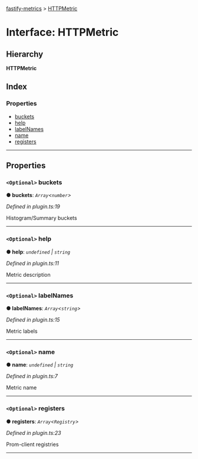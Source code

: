 [fastify-metrics](../README.md) > [HTTPMetric](../interfaces/httpmetric.md)

# Interface: HTTPMetric

## Hierarchy

**HTTPMetric**

## Index

### Properties

* [buckets](httpmetric.md#buckets)
* [help](httpmetric.md#help)
* [labelNames](httpmetric.md#labelnames)
* [name](httpmetric.md#name)
* [registers](httpmetric.md#registers)

---

## Properties

<a id="buckets"></a>

### `<Optional>` buckets

**● buckets**: *`Array`<`number`>*

*Defined in plugin.ts:19*

Histogram/Summary buckets

___
<a id="help"></a>

### `<Optional>` help

**● help**: *`undefined` | `string`*

*Defined in plugin.ts:11*

Metric description

___
<a id="labelnames"></a>

### `<Optional>` labelNames

**● labelNames**: *`Array`<`string`>*

*Defined in plugin.ts:15*

Metric labels

___
<a id="name"></a>

### `<Optional>` name

**● name**: *`undefined` | `string`*

*Defined in plugin.ts:7*

Metric name

___
<a id="registers"></a>

### `<Optional>` registers

**● registers**: *`Array`<`Registry`>*

*Defined in plugin.ts:23*

Prom-client registries

___

